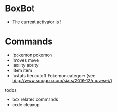 # BoxBot
* The current activator is !

# Commands
* !pokemon pokemon
* !moves move
* !ability ability
* !item item
* !ustats tier cutoff Pokemon category (see http://www.smogon.com/stats/2016-12/moveset/)

todos:
* box related commands
* code cleanup

